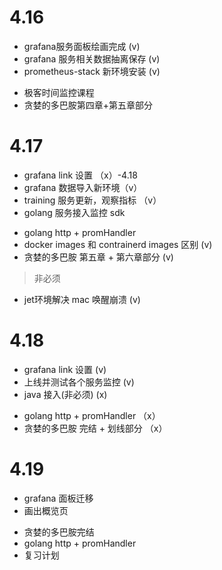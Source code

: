 # 4.16

* grafana服务面板绘画完成 (v)
* grafana 服务相关数据抽离保存 (v)
* prometheus-stack 新环境安装 (v)

> 

* 极客时间监控课程
* 贪婪的多巴胺第四章+第五章部分

# 4.17
* grafana link 设置 （x）-4.18
* grafana 数据导入新环境（v）
* training 服务更新，观察指标 （v）
* golang 服务接入监控 sdk
> 
* golang http + promHandler
* docker images 和 contrainerd images 区别 (v)
* 贪婪的多巴胺  第五章 + 第六章部分 (v)

> 非必须
* jet环境解决 mac 唤醒崩溃 (v)

# 4.18

* grafana link 设置 (v)
* 上线并测试各个服务监控 (v)
* java 接入(非必须) (x)

>
* golang http + promHandler （x）
* 贪婪的多巴胺 完结 + 划线部分 （x）


# 4.19

* grafana 面板迁移
* 画出概览页

> 
* 贪婪的多巴胺完结
* golang http + promHandler
* 复习计划
